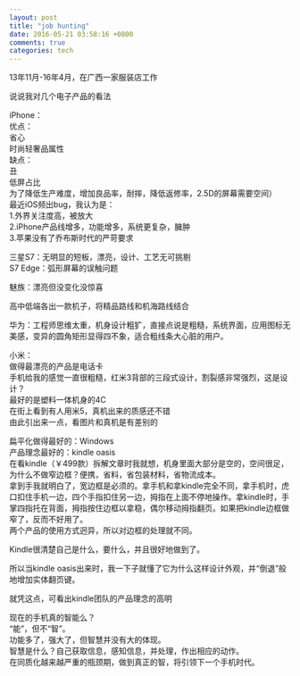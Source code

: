 ```yaml
---
layout: post
title: "job hunting"
date: 2016-05-21 03:58:16 +0800
comments: true
categories: tech
---
```


13年11月-16年4月，在广西一家服装店工作  

说说我对几个电子产品的看法  

iPhone：  
优点：  
     省心  
     时尚轻奢品属性  
缺点：  
     丑  
     低屏占比  
     为了降低生产难度，增加良品率，耐摔，降低返修率，2.5D的屏幕需要空间）  
     最近iOS频出bug，我认为是：  
     1.外界关注度高，被放大  
     2.iPhone产品线增多，功能增多，系统更复杂，臃肿  
     3.苹果没有了乔布斯时代的严苛要求  

三星S7：无明显的短板，漂亮，设计、工艺无可挑剔  
S7 Edge：弧形屏幕的误触问题  

魅族：漂亮但没变化没惊喜  

高中低端各出一款机子，将精品路线和机海路线结合  

华为：工程师思维太重，机身设计粗犷，直接点说是粗糙，系统界面，应用图标无美感，变异的圆角矩形显得四不象，适合粗线条大心脏的用户。  

小米：  
      做得最漂亮的产品是电话卡  
      手机给我的感觉一直很粗糙，红米3背部的三段式设计，割裂感非常强烈，这是设计？  
      最好的是塑料一体机身的4C  
      在街上看到有人用米5，真机出来的质感还不错  
      由此引出来一点，看图片和真机是有差别的  

扁平化做得最好的：Windows  
产品理念最好的：kindle oasis  
    在看kindle（￥499款）拆解文章时我就想，机身里面大部分是空的，空间很足，为什么不做窄边框？便携，省料，省包装材料，省物流成本。  
    拿到手我就明白了，宽边框是必须的。拿手机和拿kindle完全不同，拿手机时，虎口扣住手机一边，四个手指扣住另一边，拇指在上面不停地操作。拿kindle时，手掌四指托在背面，拇指按住边框以拿稳，偶尔移动拇指翻页。如果把kindle边框做窄了，反而不好用了。  
    两个产品的使用方式迥异，所以对边框的处理就不同。  

Kindle很清楚自己是什么，要什么，并且很好地做到了。  

所以当kindle oasis出来时，我一下子就懂了它为什么这样设计外观，并“倒退”般地增加实体翻页键。  

就凭这点，可看出kindle团队的产品理念的高明  

现在的手机真的智能么？  
“能”，但不“智”。  
功能多了，强大了，但智慧并没有大的体现。  
智慧是什么？自己获取信息，感知信息，并处理，作出相应的动作。  
在同质化越来越严重的瓶颈期，做到真正的智，将引领下一个手机时代。  

